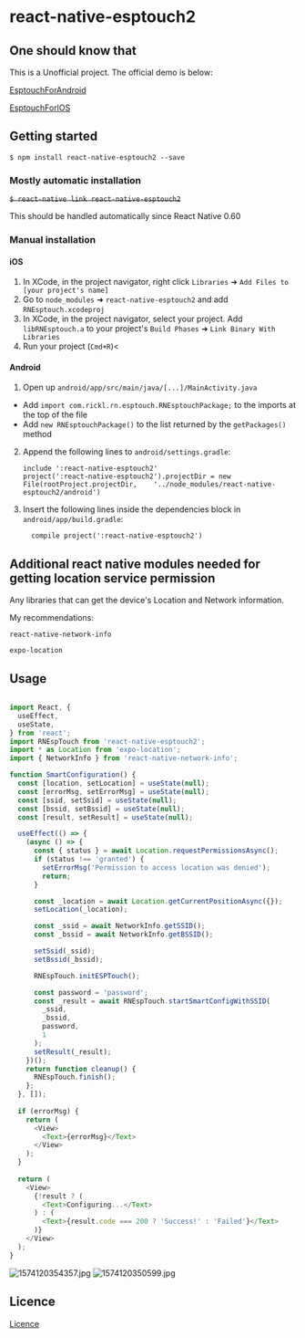 
# react-native-esptouch2

## One should know that
This is a Unofficial project. The official demo is below:

[EsptouchForAndroid](https://github.com/EspressifApp/EsptouchForAndroid)

[EsptouchForIOS](https://github.com/EspressifApp/EsptouchForIOS)

## Getting started

`$ npm install react-native-esptouch2 --save`

### Mostly automatic installation

~~`$ react-native link react-native-esptouch2`~~

This should be handled automatically since React Native 0.60

### Manual installation


#### iOS

1. In XCode, in the project navigator, right click `Libraries` ➜ `Add Files to [your project's name]`
2. Go to `node_modules` ➜ `react-native-esptouch2` and add `RNEsptouch.xcodeproj`
3. In XCode, in the project navigator, select your project. Add `libRNEsptouch.a` to your project's `Build Phases` ➜ `Link Binary With Libraries`
4. Run your project (`Cmd+R`)<

#### Android

1. Open up `android/app/src/main/java/[...]/MainActivity.java`
  - Add `import com.rickl.rn.esptouch.RNEsptouchPackage;` to the imports at the top of the file
  - Add `new RNEsptouchPackage()` to the list returned by the `getPackages()` method
2. Append the following lines to `android/settings.gradle`:
  	```
  	include ':react-native-esptouch2'
  	project(':react-native-esptouch2').projectDir = new File(rootProject.projectDir, 	'../node_modules/react-native-esptouch2/android')
  	```
3. Insert the following lines inside the dependencies block in `android/app/build.gradle`:
  	```
      compile project(':react-native-esptouch2')
  	```


## Additional react native modules needed for getting location service permission
Any libraries that can get the device's Location and Network information.

My recommendations:

`react-native-network-info`

`expo-location`

## Usage
```javascript

import React, {
  useEffect,
  useState,
} from 'react';
import RNEspTouch from 'react-native-esptouch2';
import * as Location from 'expo-location';
import { NetworkInfo } from 'react-native-network-info';

function SmartConfiguration() {
  const [location, setLocation] = useState(null);
  const [errorMsg, setErrorMsg] = useState(null);
  const [ssid, setSsid] = useState(null);
  const [bssid, setBssid] = useState(null);
  const [result, setResult] = useState(null);

  useEffect(() => {
    (async () => {
      const { status } = await Location.requestPermissionsAsync();
      if (status !== 'granted') {
        setErrorMsg('Permission to access location was denied');
        return;
      }

      const _location = await Location.getCurrentPositionAsync({});
      setLocation(_location);

      const _ssid = await NetworkInfo.getSSID();
      const _bssid = await NetworkInfo.getBSSID();

      setSsid(_ssid);
      setBssid(_bssid);

      RNEspTouch.initESPTouch();

      const password = 'password';
      const _result = await RNEspTouch.startSmartConfigWithSSID(
        _ssid,
        _bssid,
        password,
        1
      );
      setResult(_result);
    })();
    return function cleanup() {
      RNEspTouch.finish();
    };
  }, []);
  
  if (errorMsg) {
    return (
      <View>
        <Text>{errorMsg}</Text>
      </View>
    );
  }
  
  return (
    <View>
      {!result ? (
        <Text>Configuring...</Text>
      ) : (
        <Text>{result.code === 200 ? 'Success!' : 'Failed'}</Text>      
      )}
    </View>
  );
}

```
<img src="./images/1574120354357.jpg" alt="1574120354357.jpg"  /> <img src="./images/1574120350599.jpg" alt="1574120350599.jpg"  />
## Licence
[Licence](https://github.com/EspressifApp/EsptouchForIOS/blob/master/ESPRESSIF_MIT_LICENSE_V1.LICENSE)

